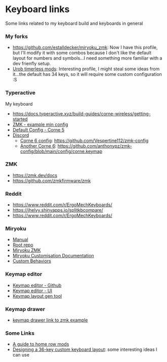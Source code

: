 # Keyboard links

Some links related to my keyboard build and keyboards in general

### My forks
- https://github.com/estalldecker/miryoku_zmk: Now I have this profile, but I'll modify it with some combos because I don't like the default layout for numbers and symbols...I need something more familiar with a dev frienfly setup.
- [Urob timerless mods](https://github.com/estalldecker/zmk-config-urob): Interesting profile, I might steal some ideas from it...the default has 34 keys, so it will require some custom configuration :S

### Typeractive

My keyboard
- https://docs.typeractive.xyz/build-guides/corne-wireless/getting-started
- [ZMK - example min config](https://github.com/typeractivexyz/corne-wireless-5-col-zmk-config/blob/master/build.yaml)
- [Default Config - Corne 5](https://github.com/typeractivexyz/corne-wireless-5-col-zmk-config/blob/master/config/corne.keymap)
- [Discord](https://typeractive.xyz/discord)
  - [Corne 6 config](https://discord.com/channels/924164891990978570/1199089496646496296/1199089496646496296): https://github.com/Vespertine112/zmk-config
  - [Another Corne 6](https://discord.com/channels/924164891990978570/1208675655768612875/1210096527016599632): https://github.com/anthonypz/zmk-config/blob/main/config/corne.keymap

### ZMK
- https://zmk.dev/docs
- https://github.com/zmkfirmware/zmk

### Reddit
- https://www.reddit.com/r/ErgoMechKeyboards/
- https://jhelvy.shinyapps.io/splitkbcompare/
- https://www.reddit.com/r/ErgoMechKeyboards/

### Miryoku
- [Manual](https://github.com/manna-harbour/miryoku/tree/master/docs/reference)
- [Root repo](https://github.com/manna-harbour/miryoku)
- [Miryoku ZMK](https://github.com/manna-harbour/miryoku_zmk)
- [Miryoku Customisation Documentation](https://github.com/manna-harbour/miryoku/discussions/85)
- [Custom Behaviors](https://github.com/manna-harbour/miryoku/discussions/131)

### Keymap editor
- [Keymap editor - Github](https://github.com/nickcoutsos/keymap-editor)
- [Keymap editor - UI](https://nickcoutsos.github.io/keymap-editor/)
- [Keymap layout gen tool](https://nickcoutsos.github.io/keymap-layout-tools/)

### Keymap drawer
- [keymap drawer link to zmk example](https://keymap-drawer.streamlit.app/?zmk_url=https%3A%2F%2Fgithub.com%2Ftyperactivexyz%2Fcorne-wireless-5-col-zmk-config%2Fblob%2Fmaster%2Fconfig%2Fcorne.keymap)

### Some Links
- [A guide to home row mods](https://precondition.github.io/home-row-mods)
- [Designing a 36-key custom keyboard layout](https://peterxjang.com/blog/designing-a-36-key-custom-keyboard-layout.html): some interesting ideas I can use
